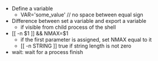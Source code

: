 - Define a variable
  - VAR='some_value' // no space between equal sign
- Difference between set a variable and export a variable
  - if visible from child process of the shell
- [[ -n $1 ]] && NMAX=$1
  - if the first parameter is assigned, set NMAX equal to it
  - [[ -n STRING ]] true if string length is not zero
- wait: wait for a process finish

